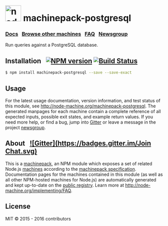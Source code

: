 <h1>
  <a href="http://node-machine.org" title="Node-Machine public registry"><img alt="node-machine logo" title="Node-Machine Project" src="http://node-machine.org/images/machine-anthropomorph-for-white-bg.png" width="50" /></a>
  machinepack-postgresql
</h1>

### [Docs](http://node-machine.org/machinepack-postgresql) &nbsp; [Browse other machines](http://node-machine.org/machinepacks) &nbsp;  [FAQ](http://node-machine.org/implementing/FAQ)  &nbsp;  [Newsgroup](https://groups.google.com/forum/?hl=en#!forum/node-machine)

Run queries against a PostgreSQL database.


## Installation &nbsp; [![NPM version](https://badge.fury.io/js/machinepack-postgresql.svg)](http://badge.fury.io/js/machinepack-postgresql) [![Build Status](https://travis-ci.org/treelinehq/machinepack-postgresql.png?branch=master)](https://travis-ci.org/treelinehq/machinepack-postgresql)

```sh
$ npm install machinepack-postgresql --save --save-exact
```

## Usage

For the latest usage documentation, version information, and test status of this module, see <a href="http://node-machine.org/machinepack-postgresql" title="Run queries against a postgresql database. (for node.js)">http://node-machine.org/machinepack-postgresql</a>.  The generated manpages for each machine contain a complete reference of all expected inputs, possible exit states, and example return values.  If you need more help, or find a bug, jump into [Gitter](https://gitter.im/node-machine/general) or leave a message in the project [newsgroup](https://groups.google.com/forum/?hl=en#!forum/node-machine).

## About  &nbsp; [![Gitter](https://badges.gitter.im/Join Chat.svg)](https://gitter.im/node-machine/general?utm_source=badge&utm_medium=badge&utm_campaign=pr-badge&utm_content=badge)

This is a [machinepack](http://node-machine.org/machinepacks), an NPM module which exposes a set of related Node.js [machines](http://node-machine.org/spec/machine) according to the [machinepack specification](http://node-machine.org/spec/machinepack).
Documentation pages for the machines contained in this module (as well as all other NPM-hosted machines for Node.js) are automatically generated and kept up-to-date on the <a href="http://node-machine.org" title="Public machine registry for Node.js">public registry</a>.
Learn more at <a href="http://node-machine.org/implementing/FAQ" title="Machine Project FAQ (for implementors)">http://node-machine.org/implementing/FAQ</a>.

## License

MIT &copy; 2015 - 2016 contributors
